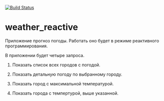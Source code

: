 [![Build Status](https://app.travis-ci.com/Xazeq/job4j_weather_reactive.svg?branch=master)](https://app.travis-ci.com/Xazeq/job4j_weather_reactive)

# weather_reactive

Приложение прогноз погоды. Работать оно будет в режиме реактивного программирования.

В приложении будет четыре запроса.

1. Показать список всех городов с погодой.

2. Показать детальную погоду по выбранному городу.

3. Показать город с максимальной температурой.

4. Показать города с темпертурой, выше указанной.
